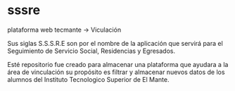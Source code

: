 # sssre
plataforma web tecmante -> Viculación


Sus siglas S.S.S.R.E son por el nombre de la aplicación que servirá para el Seguimiento de Servicio Social, Residencias y Egresados. 

Esté repositorio fue creado para almacenar una plataforma que ayudara a la área de vinculación su propósito es filtrar y almacenar nuevos datos de los alumnos del Instituto Tecnologico Superior de El Mante. 
